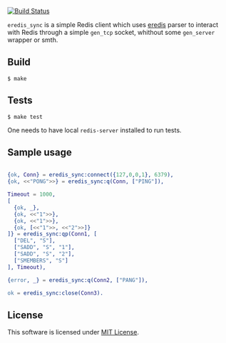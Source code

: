 [![Build Status](https://travis-ci.org/savonarola/eredis_sync.svg?branch=master)](https://travis-ci.org/savonarola/eredis_sync)

`eredis_sync` is a simple Redis client which uses [eredis](https://github.com/wooga/eredis) parser
to interact with Redis through a simple `gen_tcp` socket, whithout some `gen_server` wrapper or smth.

## Build

    $ make

## Tests

    $ make test

One needs to have local `redis-server` installed to run tests.

## Sample usage

```erlang

{ok, Conn} = eredis_sync:connect({127,0,0,1}, 6379),
{ok, <<"PONG">>} = eredis_sync:q(Conn, ["PING"]),

Timeout = 1000,
[
  {ok, _},
  {ok, <<"1">>},
  {ok, <<"1">>},
  {ok, [<<"1">>, <<"2">>]}
]} = eredis_sync:qp(Conn1, [
  ["DEL", "S"],
  ["SADD", "S", "1"],
  ["SADD", "S", "2"],
  ["SMEMBERS", "S"]
], Timeout),

{error, _} = eredis_sync:q(Conn2, ["PANG"]),

ok = eredis_sync:close(Conn3).
```

## License

This software is licensed under [MIT License](LICENSE).
